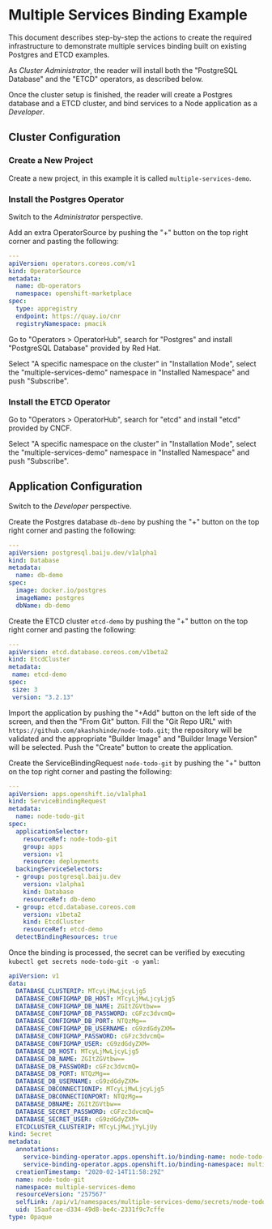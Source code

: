 # Multiple Services Binding Example

This document describes step-by-step the actions to create the required
infrastructure to demonstrate multiple services binding built on existing
Postgres and ETCD examples.

As *Cluster Administrator*, the reader will install both the "PostgreSQL
Database" and the "ETCD" operators, as described below.

Once the cluster setup is finished, the reader will create a Postgres
database and a ETCD cluster, and bind services to a Node application as
a *Developer*.

## Cluster Configuration

### Create a New Project

Create a new project, in this example it is called `multiple-services-demo`.

### Install the Postgres Operator

Switch to the *Administrator* perspective.

Add an extra OperatorSource by pushing the "+" button on the top right corner
and pasting the following:

```yaml
---
apiVersion: operators.coreos.com/v1
kind: OperatorSource
metadata:
  name: db-operators
  namespace: openshift-marketplace
spec:
  type: appregistry
  endpoint: https://quay.io/cnr
  registryNamespace: pmacik
```

Go to "Operators > OperatorHub", search for "Postgres" and install "PostgreSQL
Database" provided by Red Hat.

Select "A specific namespace on the cluster" in "Installation Mode", select the
"multiple-services-demo" namespace in "Installed Namespace" and push "Subscribe".

### Install the ETCD Operator

Go to "Operators > OperatorHub", search for "etcd" and install "etcd" provided by
CNCF.

Select "A specific namespace on the cluster" in "Installation Mode", select the
"multiple-services-demo" namespace in "Installed Namespace" and push "Subscribe".

## Application Configuration

Switch to the *Developer* perspective.

Create the Postgres database `db-demo` by pushing the "+" button on the top right
corner and pasting the following:

```yaml
---
apiVersion: postgresql.baiju.dev/v1alpha1
kind: Database
metadata:
  name: db-demo
spec:
  image: docker.io/postgres
  imageName: postgres
  dbName: db-demo
```

Create the ETCD cluster `etcd-demo` by pushing the "+" button on the top right
corner and pasting the following:

```yaml
---
apiVersion: etcd.database.coreos.com/v1beta2
kind: EtcdCluster
metadata:
 name: etcd-demo
spec:
 size: 3
 version: "3.2.13"
```

Import the application by pushing the "+Add" button on the left side of the
screen, and then the "From Git" button. Fill the "Git Repo URL" with
`https://github.com/akashshinde/node-todo.git`; the repository will be
validated and the appropriate "Builder Image" and "Builder Image Version"
will be selected. Push the "Create" button to create the application.

Create the ServiceBindingRequest `node-todo-git` by pushing the "+" button
on the top right corner and pasting the following:

```yaml
---
apiVersion: apps.openshift.io/v1alpha1
kind: ServiceBindingRequest
metadata:
  name: node-todo-git
spec:
  applicationSelector:
    resourceRef: node-todo-git
    group: apps
    version: v1
    resource: deployments
  backingServiceSelectors:
  - group: postgresql.baiju.dev
    version: v1alpha1
    kind: Database
    resourceRef: db-demo
  - group: etcd.database.coreos.com
    version: v1beta2
    kind: EtcdCluster
    resourceRef: etcd-demo
  detectBindingResources: true
```

Once the binding is processed, the secret can be verified by executing
`kubectl get secrets node-todo-git -o yaml`:

```yaml
apiVersion: v1
data:
  DATABASE_CLUSTERIP: MTcyLjMwLjcyLjg5
  DATABASE_CONFIGMAP_DB_HOST: MTcyLjMwLjcyLjg5
  DATABASE_CONFIGMAP_DB_NAME: ZGItZGVtbw==
  DATABASE_CONFIGMAP_DB_PASSWORD: cGFzc3dvcmQ=
  DATABASE_CONFIGMAP_DB_PORT: NTQzMg==
  DATABASE_CONFIGMAP_DB_USERNAME: cG9zdGdyZXM=
  DATABASE_CONFIGMAP_PASSWORD: cGFzc3dvcmQ=
  DATABASE_CONFIGMAP_USER: cG9zdGdyZXM=
  DATABASE_DB_HOST: MTcyLjMwLjcyLjg5
  DATABASE_DB_NAME: ZGItZGVtbw==
  DATABASE_DB_PASSWORD: cGFzc3dvcmQ=
  DATABASE_DB_PORT: NTQzMg==
  DATABASE_DB_USERNAME: cG9zdGdyZXM=
  DATABASE_DBCONNECTIONIP: MTcyLjMwLjcyLjg5
  DATABASE_DBCONNECTIONPORT: NTQzMg==
  DATABASE_DBNAME: ZGItZGVtbw==
  DATABASE_SECRET_PASSWORD: cGFzc3dvcmQ=
  DATABASE_SECRET_USER: cG9zdGdyZXM=
  ETCDCLUSTER_CLUSTERIP: MTcyLjMwLjYyLjUy
kind: Secret
metadata:
  annotations:
    service-binding-operator.apps.openshift.io/binding-name: node-todo-git
    service-binding-operator.apps.openshift.io/binding-namespace: multiple-services-demo
  creationTimestamp: "2020-02-14T11:58:29Z"
  name: node-todo-git
  namespace: multiple-services-demo
  resourceVersion: "257567"
  selfLink: /api/v1/namespaces/multiple-services-demo/secrets/node-todo-git
  uid: 15aafcae-d334-49d8-be4c-2331f9c7cffe
type: Opaque
```
